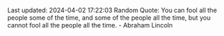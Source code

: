 Last updated: 2024-04-02 17:22:03
Random Quote: You can fool all the people some of the time, and some of the people all the time, but you cannot fool all the people all the time. - Abraham Lincoln